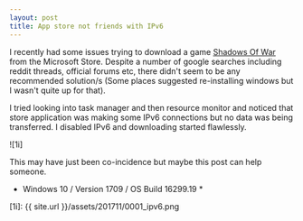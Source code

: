 ```yaml
---
layout: post
title: App store not friends with IPv6
---
```

I recently had some issues trying to download a game [Shadows Of War][1] from the Microsoft Store.  Despite a number of google searches including reddit threads, official forums etc, there didn't seem to be any recommended solution/s (Some places suggested re-installing windows but I wasn't quite up for that).

I tried looking into task manager and then resource monitor and noticed that store application was making some IPv6 connections but no data was being transferred.  I disabled IPv6 and downloading started flawlessly.

![1i]

This may have just been co-incidence but maybe this post can help someone.

* Windows 10 / Version 1709 / OS Build 16299.19 *

[1]: https://www.microsoft.com/store/productId/9MW4TZ50746T
[1i]: {{ site.url }}/assets/201711/0001_ipv6.png